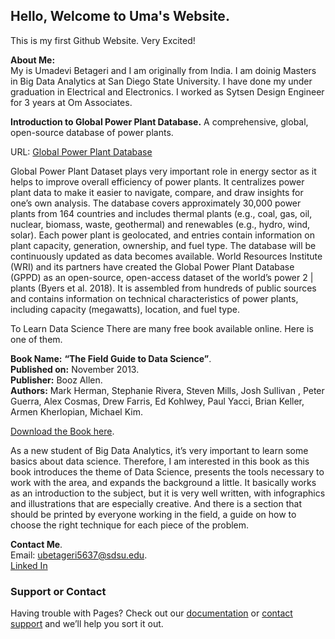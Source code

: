## Hello, Welcome to Uma's Website.  

This is my first Github Website. Very Excited! 

**About Me:**   
My is Umadevi Betageri and I am originally from India. I am doinig Masters in Big Data Analytics at San Diego State University. I have done my under graduation in Electrical and Electronics. I worked as Sytsen Design Engineer for 3 years at Om Associates.   

**Introduction to Global Power Plant Database.**
A comprehensive, global, open-source database of power plants.  

URL: [Global Power Plant Database](https://datasets.wri.org/dataset/globalpowerplantdatabase)  

Global Power Plant Dataset plays very important role in energy sector as it helps to improve overall efficiency of power plants. It centralizes power plant data to make it easier to navigate, compare, and draw insights for one’s own analysis. The database covers approximately 30,000 power plants from 164 countries and includes thermal plants (e.g., coal, gas, oil, nuclear, biomass, waste, geothermal) and renewables (e.g., hydro, wind, solar). Each power plant is geolocated, and entries contain information on plant capacity, generation, ownership, and fuel type. The database will be continuously updated as data becomes available.
World Resources Institute (WRI) and its partners have created the Global Power Plant Database (GPPD) as an open-source, open-access dataset of the world’s power 2 | plants (Byers et al. 2018). It is assembled from hundreds of public sources and contains information on technical characteristics of power plants, including capacity (megawatts), location, and fuel type.   



To Learn Data Science There are many free book available online. Here is one of them.  


**Book Name:** **“The Field Guide to Data Science”**.  
**Published on:** November 2013.  
**Publisher:** Booz Allen.  
**Authors:** Mark Herman, Stephanie Rivera, Steven Mills, Josh Sullivan , Peter Guerra, Alex Cosmas, Drew Farris, Ed Kohlwey, Paul Yacci, Brian Keller, Armen Kherlopian, Michael Kim. 

[Download the Book here](https://www.researchgate.net/publication/258698880_The_Field_Guide_to_Data_Science). 


As a new student of Big Data Analytics, it’s very important to learn some basics about data science. Therefore, I am interested in this book as
this book introduces the theme of Data Science, presents the tools necessary to work with the area, and expands the background a little. It basically works as an introduction to the subject, but it is very well written, with infographics and illustrations that are especially creative. And there is a section that should be printed by everyone working in the field, a guide on how to choose the right technique for each piece of the problem.  



**Contact Me**.   
Email: ubetageri5637@sdsu.edu.   
[Linked In](https://www.linkedin.com/in/umadevi-betageri-74bb64b0)



### Support or Contact

Having trouble with Pages? Check out our [documentation](https://docs.github.com/categories/github-pages-basics/) or [contact support](https://support.github.com/contact) and we’ll help you sort it out.
